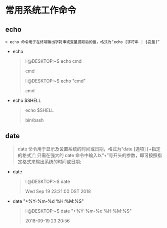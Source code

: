 # 常用系统工作命令

## echo

    > echo 命令用于在终端输出字符串或变量提取后的值，格式为“echo [字符串 | $变量]”

- echo
    > li@DESKTOP:~$ echo cmd
    >
    > cmd
    >
    > li@DESKTOP:~$ echo "cmd"
    >
    > cmd
- echo $SHELL
    > echo $SHELL
    >
    > bin/bash

## date

> date 命令用于显示及设置系统的时间或日期，格式为“date [选项] [+指定的格式]”;
> 只需在强大的 date 命令中输入以“+”号开头的参数，即可按照指定格式来输出系统的时间或日期;

- date
    > li@DESKTOP:~$ date
    >
    > Wed Sep 19 23:21:00 DST 2018
- date "+%Y-%m-%d %H:%M:%S"
    > li@DESKTOP:~$ date "+%Y-%m-%d %H:%M:%S"
    >
    > 2018-09-19 23:20:56
